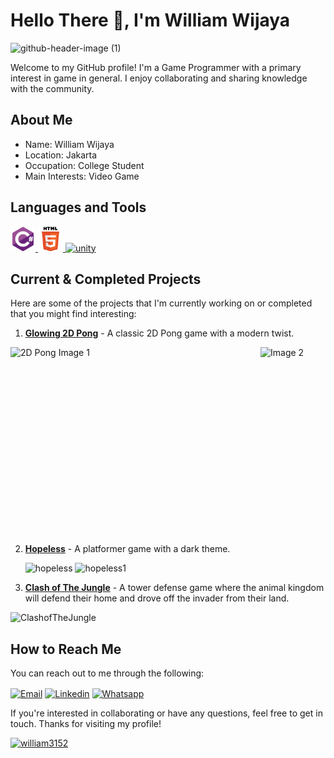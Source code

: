 # Hello There 👋, I'm William Wijaya

![github-header-image (1)](https://github.com/William3152/William3152/assets/116702856/ca9abd28-d5b7-4a54-ba51-14637619d17a)

Welcome to my GitHub profile! I'm a Game Programmer with a primary interest in game in general. I enjoy collaborating and sharing knowledge with the community.


## About Me

- Name: William Wijaya
- Location: Jakarta
- Occupation: College Student
- Main Interests: Video Game

## Languages and Tools
<p align="left"> <a href="https://www.w3schools.com/cs/" target="_blank" rel="noreferrer"> <img src="https://raw.githubusercontent.com/devicons/devicon/master/icons/csharp/csharp-original.svg" alt="csharp" width="40" height="40"/> </a> <a href="https://www.w3.org/html/" target="_blank" rel="noreferrer"> <img src="https://raw.githubusercontent.com/devicons/devicon/master/icons/html5/html5-original-wordmark.svg" alt="html5" width="40" height="40"/> </a> <a href="https://unity.com/" target="_blank" rel="noreferrer"> <img src="https://www.vectorlogo.zone/logos/unity3d/unity3d-icon.svg" alt="unity" width="40" height="40"/> </a> </p>


## Current & Completed Projects

Here are some of the projects that I'm currently working on or completed that you might find interesting:

1. **[Glowing 2D Pong](https://github.com/William3152/2D-Pong)** - A classic 2D Pong game with a modern twist.

<div style="display:flex;">
    <img src="https://github.com/William3152/William3152/assets/116702856/cdd86752-c447-47ad-846b-2bf96d67ab87" width="400" height="300" alt="2D Pong Image 1">
    <img src="https://github.com/William3152/William3152/assets/116702856/6edd7e27-cd85-4061-af2e-ebad54eb0efc" width="400" height="300" alt="Image 2">
</div>

2. **[Hopeless](https://github.com/William3152/Hopeless)** - A platformer game with a dark theme.

    <img src="https://github.com/William3152/William3152/assets/116702856/fe8b5234-6b06-4c49-ba79-4b25dca38067" width="480" height="300" alt="hopeless"> <img src="https://github.com/William3152/William3152/assets/116702856/88d2a3a3-18ea-4a36-9dd5-7d004a76bcbc" width="480" height="300" alt="hopeless1">

3. **[Clash of The Jungle](https://github.com/William3152/Clash-of-The-Jungle)** - A tower defense game where the animal kingdom will defend their home and drove off the invader from their land.
<img src="https://github.com/William3152/William3152/assets/116702856/f5a6ebb5-c334-42b2-8429-baa840eb46c6" width="400" height="300" alt="ClashofTheJungle">



## How to Reach Me

You can reach out to me through the following:
</p>
<a href="williamwijaya010803@gmail.com" target="blank"><img align="center" src="https://github.com/William3152/William3152/assets/116702856/fb7589fe-d26c-44b7-ae77-670a59bb206a" alt="Email" height="50" width="50" /></a>
<a href="https://linkedin.com/in/william wijaya" target="blank"><img align="center" src="https://raw.githubusercontent.com/rahuldkjain/github-profile-readme-generator/master/src/images/icons/Social/linked-in-alt.svg" alt="Linkedin" height="50" width="50" /></a>
<a href="https://wa.link/h6ci53" target="blank"><img align="center" src="https://github.com/William3152/William3152/assets/116702856/44c73cd1-e97c-44d6-a85e-ac4c9b7ed055" alt="Whatsapp" height="50" width="50" /></a>
</p>

If you're interested in collaborating or have any questions, feel free to get in touch. Thanks for visiting my profile!

<p align="left"> <a href="https://github.com/ryo-ma/github-profile-trophy"><img src="https://github-profile-trophy.vercel.app/?username=william3152" alt="william3152" /></a> </p>







